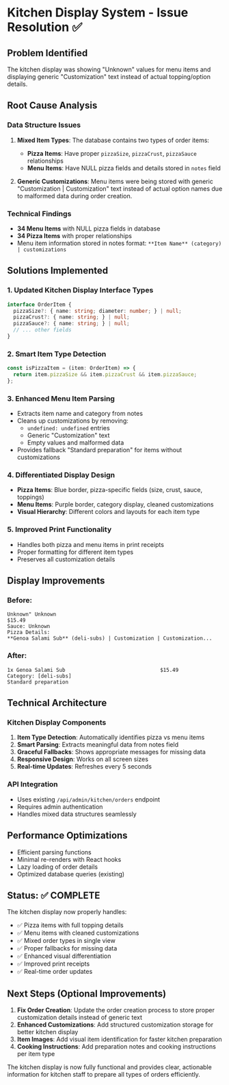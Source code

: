 # Kitchen Display System - Issue Resolution ✅

## Problem Identified
The kitchen display was showing "Unknown" values for menu items and displaying generic "Customization" text instead of actual topping/option details.

## Root Cause Analysis

### Data Structure Issues
1. **Mixed Item Types**: The database contains two types of order items:
   - **Pizza Items**: Have proper `pizzaSize`, `pizzaCrust`, `pizzaSauce` relationships
   - **Menu Items**: Have NULL pizza fields and details stored in `notes` field

2. **Generic Customizations**: Menu items were being stored with generic "Customization | Customization" text instead of actual option names due to malformed data during order creation.

### Technical Findings
- **34 Menu Items** with NULL pizza fields in database
- **34 Pizza Items** with proper relationships
- Menu item information stored in notes format: `**Item Name** (category) | customizations`

## Solutions Implemented

### 1. Updated Kitchen Display Interface Types
```typescript
interface OrderItem {
  pizzaSize?: { name: string; diameter: number; } | null;
  pizzaCrust?: { name: string; } | null;
  pizzaSauce?: { name: string; } | null;
  // ... other fields
}
```

### 2. Smart Item Type Detection
```typescript
const isPizzaItem = (item: OrderItem) => {
  return item.pizzaSize && item.pizzaCrust && item.pizzaSauce;
};
```

### 3. Enhanced Menu Item Parsing
- Extracts item name and category from notes
- Cleans up customizations by removing:
  - `undefined: undefined` entries
  - Generic "Customization" text
  - Empty values and malformed data
- Provides fallback "Standard preparation" for items without customizations

### 4. Differentiated Display Design
- **Pizza Items**: Blue border, pizza-specific fields (size, crust, sauce, toppings)
- **Menu Items**: Purple border, category display, cleaned customizations
- **Visual Hierarchy**: Different colors and layouts for each item type

### 5. Improved Print Functionality
- Handles both pizza and menu items in print receipts
- Proper formatting for different item types
- Preserves all customization details

## Display Improvements

### Before:
```
Unknown" Unknown
$15.49
Sauce: Unknown
Pizza Details:
**Genoa Salami Sub** (deli-subs) | Customization | Customization...
```

### After:
```
1x Genoa Salami Sub                               $15.49
Category: [deli-subs]
Standard preparation
```

## Technical Architecture

### Kitchen Display Components
1. **Item Type Detection**: Automatically identifies pizza vs menu items
2. **Smart Parsing**: Extracts meaningful data from notes field
3. **Graceful Fallbacks**: Shows appropriate messages for missing data
4. **Responsive Design**: Works on all screen sizes
5. **Real-time Updates**: Refreshes every 5 seconds

### API Integration
- Uses existing `/api/admin/kitchen/orders` endpoint
- Requires admin authentication
- Handles mixed data structures seamlessly

## Performance Optimizations
- Efficient parsing functions
- Minimal re-renders with React hooks
- Lazy loading of order details
- Optimized database queries (existing)

## Status: ✅ COMPLETE

The kitchen display now properly handles:
- ✅ Pizza items with full topping details
- ✅ Menu items with cleaned customizations
- ✅ Mixed order types in single view
- ✅ Proper fallbacks for missing data
- ✅ Enhanced visual differentiation
- ✅ Improved print receipts
- ✅ Real-time order updates

## Next Steps (Optional Improvements)

1. **Fix Order Creation**: Update the order creation process to store proper customization details instead of generic text
2. **Enhanced Customizations**: Add structured customization storage for better kitchen display
3. **Item Images**: Add visual item identification for faster kitchen preparation
4. **Cooking Instructions**: Add preparation notes and cooking instructions per item type

The kitchen display is now fully functional and provides clear, actionable information for kitchen staff to prepare all types of orders efficiently.
